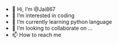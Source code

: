 - 👋 Hi, I’m @Jai867
- 👀 I’m interested in coding
- 🌱 I’m currently learning python language
- 💞️ I’m looking to collaborate on ...
- 📫 How to reach me 

<!---
Jai867/Jai867 is a ✨ special ✨ repository because its `README.md` (this file) appears on your GitHub profile.
You can click the Preview link to take a look at your changes.
--->

